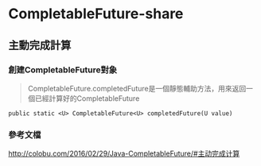 # CompletableFuture-share

## 主動完成計算

### 創建CompletableFuture對象

> CompletableFuture.completedFuture是一個靜態輔助方法，用來返回一個已經計算好的CompletableFuture

`public static <U> CompletableFuture<U> completedFuture(U value)`

### 參考文檔
http://colobu.com/2016/02/29/Java-CompletableFuture/#主动完成计算
